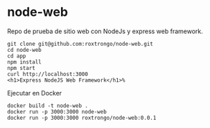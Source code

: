 # node-web
Repo de prueba de sitio web con NodeJs y express web framework.



```
git clone git@github.com:roxtrongo/node-web.git
cd node-web
cd app
npm install
npm start
curl http://localhost:3000
<h1>Express NodeJS Web Framework</h1>%
```


Ejecutar en Docker

```
docker build -t node-web . 
docker run -p 3000:3000 node-web
docker run -p 3000:3000 roxtrongo/node-web:0.0.1
```